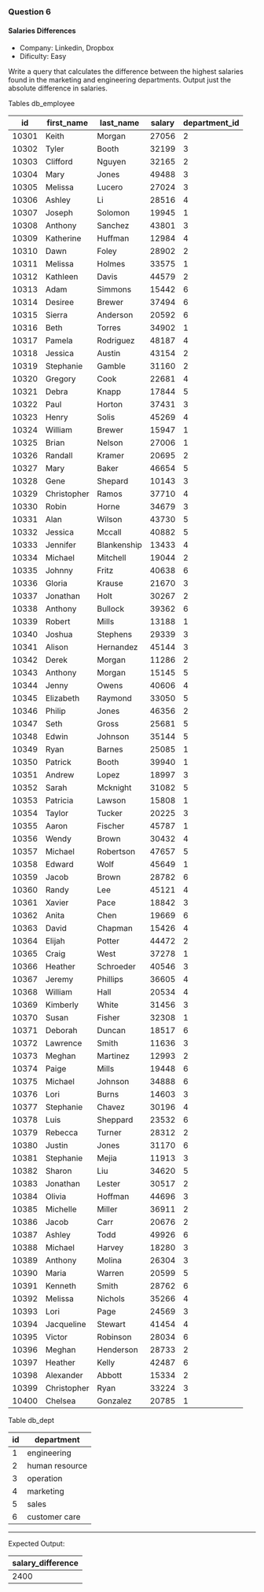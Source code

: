 ### Question 6
#### Salaries Differences

- Company: Linkedin, Dropbox
- Dificulty: Easy

Write a query that calculates the difference between the highest salaries found in the marketing and engineering departments. Output just the absolute difference in salaries.

Tables db_employee

<table class="ResultsTable__table"><thead><tr class="ResultsTable__header-row"><th class="ResultsTable__header-cell">id</th><th class="ResultsTable__header-cell">first_name</th><th class="ResultsTable__header-cell">last_name</th><th class="ResultsTable__header-cell">salary</th><th class="ResultsTable__header-cell">department_id</th></tr></thead><tbody><tr class="ResultsTable__row "><td class="ResultsTable__cell">10301</td><td class="ResultsTable__cell">Keith</td><td class="ResultsTable__cell">Morgan</td><td class="ResultsTable__cell">27056</td><td class="ResultsTable__cell">2</td></tr><tr class="ResultsTable__row "><td class="ResultsTable__cell">10302</td><td class="ResultsTable__cell">Tyler</td><td class="ResultsTable__cell">Booth</td><td class="ResultsTable__cell">32199</td><td class="ResultsTable__cell">3</td></tr><tr class="ResultsTable__row "><td class="ResultsTable__cell">10303</td><td class="ResultsTable__cell">Clifford</td><td class="ResultsTable__cell">Nguyen</td><td class="ResultsTable__cell">32165</td><td class="ResultsTable__cell">2</td></tr><tr class="ResultsTable__row "><td class="ResultsTable__cell">10304</td><td class="ResultsTable__cell">Mary</td><td class="ResultsTable__cell">Jones</td><td class="ResultsTable__cell">49488</td><td class="ResultsTable__cell">3</td></tr><tr class="ResultsTable__row "><td class="ResultsTable__cell">10305</td><td class="ResultsTable__cell">Melissa</td><td class="ResultsTable__cell">Lucero</td><td class="ResultsTable__cell">27024</td><td class="ResultsTable__cell">3</td></tr><tr class="ResultsTable__row "><td class="ResultsTable__cell">10306</td><td class="ResultsTable__cell">Ashley</td><td class="ResultsTable__cell">Li</td><td class="ResultsTable__cell">28516</td><td class="ResultsTable__cell">4</td></tr><tr class="ResultsTable__row "><td class="ResultsTable__cell">10307</td><td class="ResultsTable__cell">Joseph</td><td class="ResultsTable__cell">Solomon</td><td class="ResultsTable__cell">19945</td><td class="ResultsTable__cell">1</td></tr><tr class="ResultsTable__row "><td class="ResultsTable__cell">10308</td><td class="ResultsTable__cell">Anthony</td><td class="ResultsTable__cell">Sanchez</td><td class="ResultsTable__cell">43801</td><td class="ResultsTable__cell">3</td></tr><tr class="ResultsTable__row "><td class="ResultsTable__cell">10309</td><td class="ResultsTable__cell">Katherine</td><td class="ResultsTable__cell">Huffman</td><td class="ResultsTable__cell">12984</td><td class="ResultsTable__cell">4</td></tr><tr class="ResultsTable__row "><td class="ResultsTable__cell">10310</td><td class="ResultsTable__cell">Dawn</td><td class="ResultsTable__cell">Foley</td><td class="ResultsTable__cell">28902</td><td class="ResultsTable__cell">2</td></tr><tr class="ResultsTable__row "><td class="ResultsTable__cell">10311</td><td class="ResultsTable__cell">Melissa</td><td class="ResultsTable__cell">Holmes</td><td class="ResultsTable__cell">33575</td><td class="ResultsTable__cell">1</td></tr><tr class="ResultsTable__row "><td class="ResultsTable__cell">10312</td><td class="ResultsTable__cell">Kathleen</td><td class="ResultsTable__cell">Davis</td><td class="ResultsTable__cell">44579</td><td class="ResultsTable__cell">2</td></tr><tr class="ResultsTable__row "><td class="ResultsTable__cell">10313</td><td class="ResultsTable__cell">Adam</td><td class="ResultsTable__cell">Simmons</td><td class="ResultsTable__cell">15442</td><td class="ResultsTable__cell">6</td></tr><tr class="ResultsTable__row "><td class="ResultsTable__cell">10314</td><td class="ResultsTable__cell">Desiree</td><td class="ResultsTable__cell">Brewer</td><td class="ResultsTable__cell">37494</td><td class="ResultsTable__cell">6</td></tr><tr class="ResultsTable__row "><td class="ResultsTable__cell">10315</td><td class="ResultsTable__cell">Sierra</td><td class="ResultsTable__cell">Anderson</td><td class="ResultsTable__cell">20592</td><td class="ResultsTable__cell">6</td></tr><tr class="ResultsTable__row "><td class="ResultsTable__cell">10316</td><td class="ResultsTable__cell">Beth</td><td class="ResultsTable__cell">Torres</td><td class="ResultsTable__cell">34902</td><td class="ResultsTable__cell">1</td></tr><tr class="ResultsTable__row "><td class="ResultsTable__cell">10317</td><td class="ResultsTable__cell">Pamela</td><td class="ResultsTable__cell">Rodriguez</td><td class="ResultsTable__cell">48187</td><td class="ResultsTable__cell">4</td></tr><tr class="ResultsTable__row "><td class="ResultsTable__cell">10318</td><td class="ResultsTable__cell">Jessica</td><td class="ResultsTable__cell">Austin</td><td class="ResultsTable__cell">43154</td><td class="ResultsTable__cell">2</td></tr><tr class="ResultsTable__row "><td class="ResultsTable__cell">10319</td><td class="ResultsTable__cell">Stephanie</td><td class="ResultsTable__cell">Gamble</td><td class="ResultsTable__cell">31160</td><td class="ResultsTable__cell">2</td></tr><tr class="ResultsTable__row "><td class="ResultsTable__cell">10320</td><td class="ResultsTable__cell">Gregory</td><td class="ResultsTable__cell">Cook</td><td class="ResultsTable__cell">22681</td><td class="ResultsTable__cell">4</td></tr><tr class="ResultsTable__row "><td class="ResultsTable__cell">10321</td><td class="ResultsTable__cell">Debra</td><td class="ResultsTable__cell">Knapp</td><td class="ResultsTable__cell">17844</td><td class="ResultsTable__cell">5</td></tr><tr class="ResultsTable__row "><td class="ResultsTable__cell">10322</td><td class="ResultsTable__cell">Paul</td><td class="ResultsTable__cell">Horton</td><td class="ResultsTable__cell">37431</td><td class="ResultsTable__cell">3</td></tr><tr class="ResultsTable__row "><td class="ResultsTable__cell">10323</td><td class="ResultsTable__cell">Henry</td><td class="ResultsTable__cell">Solis</td><td class="ResultsTable__cell">45269</td><td class="ResultsTable__cell">4</td></tr><tr class="ResultsTable__row "><td class="ResultsTable__cell">10324</td><td class="ResultsTable__cell">William</td><td class="ResultsTable__cell">Brewer</td><td class="ResultsTable__cell">15947</td><td class="ResultsTable__cell">1</td></tr><tr class="ResultsTable__row "><td class="ResultsTable__cell">10325</td><td class="ResultsTable__cell">Brian</td><td class="ResultsTable__cell">Nelson</td><td class="ResultsTable__cell">27006</td><td class="ResultsTable__cell">1</td></tr><tr class="ResultsTable__row "><td class="ResultsTable__cell">10326</td><td class="ResultsTable__cell">Randall</td><td class="ResultsTable__cell">Kramer</td><td class="ResultsTable__cell">20695</td><td class="ResultsTable__cell">2</td></tr><tr class="ResultsTable__row "><td class="ResultsTable__cell">10327</td><td class="ResultsTable__cell">Mary</td><td class="ResultsTable__cell">Baker</td><td class="ResultsTable__cell">46654</td><td class="ResultsTable__cell">5</td></tr><tr class="ResultsTable__row "><td class="ResultsTable__cell">10328</td><td class="ResultsTable__cell">Gene</td><td class="ResultsTable__cell">Shepard</td><td class="ResultsTable__cell">10143</td><td class="ResultsTable__cell">3</td></tr><tr class="ResultsTable__row "><td class="ResultsTable__cell">10329</td><td class="ResultsTable__cell">Christopher</td><td class="ResultsTable__cell">Ramos</td><td class="ResultsTable__cell">37710</td><td class="ResultsTable__cell">4</td></tr><tr class="ResultsTable__row "><td class="ResultsTable__cell">10330</td><td class="ResultsTable__cell">Robin</td><td class="ResultsTable__cell">Horne</td><td class="ResultsTable__cell">34679</td><td class="ResultsTable__cell">3</td></tr><tr class="ResultsTable__row "><td class="ResultsTable__cell">10331</td><td class="ResultsTable__cell">Alan</td><td class="ResultsTable__cell">Wilson</td><td class="ResultsTable__cell">43730</td><td class="ResultsTable__cell">5</td></tr><tr class="ResultsTable__row "><td class="ResultsTable__cell">10332</td><td class="ResultsTable__cell">Jessica</td><td class="ResultsTable__cell">Mccall</td><td class="ResultsTable__cell">40882</td><td class="ResultsTable__cell">5</td></tr><tr class="ResultsTable__row "><td class="ResultsTable__cell">10333</td><td class="ResultsTable__cell">Jennifer</td><td class="ResultsTable__cell">Blankenship</td><td class="ResultsTable__cell">13433</td><td class="ResultsTable__cell">4</td></tr><tr class="ResultsTable__row "><td class="ResultsTable__cell">10334</td><td class="ResultsTable__cell">Michael</td><td class="ResultsTable__cell">Mitchell</td><td class="ResultsTable__cell">19044</td><td class="ResultsTable__cell">2</td></tr><tr class="ResultsTable__row "><td class="ResultsTable__cell">10335</td><td class="ResultsTable__cell">Johnny</td><td class="ResultsTable__cell">Fritz</td><td class="ResultsTable__cell">40638</td><td class="ResultsTable__cell">6</td></tr><tr class="ResultsTable__row "><td class="ResultsTable__cell">10336</td><td class="ResultsTable__cell">Gloria</td><td class="ResultsTable__cell">Krause</td><td class="ResultsTable__cell">21670</td><td class="ResultsTable__cell">3</td></tr><tr class="ResultsTable__row "><td class="ResultsTable__cell">10337</td><td class="ResultsTable__cell">Jonathan</td><td class="ResultsTable__cell">Holt</td><td class="ResultsTable__cell">30267</td><td class="ResultsTable__cell">2</td></tr><tr class="ResultsTable__row "><td class="ResultsTable__cell">10338</td><td class="ResultsTable__cell">Anthony</td><td class="ResultsTable__cell">Bullock</td><td class="ResultsTable__cell">39362</td><td class="ResultsTable__cell">6</td></tr><tr class="ResultsTable__row "><td class="ResultsTable__cell">10339</td><td class="ResultsTable__cell">Robert</td><td class="ResultsTable__cell">Mills</td><td class="ResultsTable__cell">13188</td><td class="ResultsTable__cell">1</td></tr><tr class="ResultsTable__row "><td class="ResultsTable__cell">10340</td><td class="ResultsTable__cell">Joshua</td><td class="ResultsTable__cell">Stephens</td><td class="ResultsTable__cell">29339</td><td class="ResultsTable__cell">3</td></tr><tr class="ResultsTable__row "><td class="ResultsTable__cell">10341</td><td class="ResultsTable__cell">Alison</td><td class="ResultsTable__cell">Hernandez</td><td class="ResultsTable__cell">45144</td><td class="ResultsTable__cell">3</td></tr><tr class="ResultsTable__row "><td class="ResultsTable__cell">10342</td><td class="ResultsTable__cell">Derek</td><td class="ResultsTable__cell">Morgan</td><td class="ResultsTable__cell">11286</td><td class="ResultsTable__cell">2</td></tr><tr class="ResultsTable__row "><td class="ResultsTable__cell">10343</td><td class="ResultsTable__cell">Anthony</td><td class="ResultsTable__cell">Morgan</td><td class="ResultsTable__cell">15145</td><td class="ResultsTable__cell">5</td></tr><tr class="ResultsTable__row "><td class="ResultsTable__cell">10344</td><td class="ResultsTable__cell">Jenny</td><td class="ResultsTable__cell">Owens</td><td class="ResultsTable__cell">40606</td><td class="ResultsTable__cell">4</td></tr><tr class="ResultsTable__row "><td class="ResultsTable__cell">10345</td><td class="ResultsTable__cell">Elizabeth</td><td class="ResultsTable__cell">Raymond</td><td class="ResultsTable__cell">33050</td><td class="ResultsTable__cell">5</td></tr><tr class="ResultsTable__row "><td class="ResultsTable__cell">10346</td><td class="ResultsTable__cell">Philip</td><td class="ResultsTable__cell">Jones</td><td class="ResultsTable__cell">46356</td><td class="ResultsTable__cell">2</td></tr><tr class="ResultsTable__row "><td class="ResultsTable__cell">10347</td><td class="ResultsTable__cell">Seth</td><td class="ResultsTable__cell">Gross</td><td class="ResultsTable__cell">25681</td><td class="ResultsTable__cell">5</td></tr><tr class="ResultsTable__row "><td class="ResultsTable__cell">10348</td><td class="ResultsTable__cell">Edwin</td><td class="ResultsTable__cell">Johnson</td><td class="ResultsTable__cell">35144</td><td class="ResultsTable__cell">5</td></tr><tr class="ResultsTable__row "><td class="ResultsTable__cell">10349</td><td class="ResultsTable__cell">Ryan</td><td class="ResultsTable__cell">Barnes</td><td class="ResultsTable__cell">25085</td><td class="ResultsTable__cell">1</td></tr><tr class="ResultsTable__row "><td class="ResultsTable__cell">10350</td><td class="ResultsTable__cell">Patrick</td><td class="ResultsTable__cell">Booth</td><td class="ResultsTable__cell">39940</td><td class="ResultsTable__cell">1</td></tr><tr class="ResultsTable__row "><td class="ResultsTable__cell">10351</td><td class="ResultsTable__cell">Andrew</td><td class="ResultsTable__cell">Lopez</td><td class="ResultsTable__cell">18997</td><td class="ResultsTable__cell">3</td></tr><tr class="ResultsTable__row "><td class="ResultsTable__cell">10352</td><td class="ResultsTable__cell">Sarah</td><td class="ResultsTable__cell">Mcknight</td><td class="ResultsTable__cell">31082</td><td class="ResultsTable__cell">5</td></tr><tr class="ResultsTable__row "><td class="ResultsTable__cell">10353</td><td class="ResultsTable__cell">Patricia</td><td class="ResultsTable__cell">Lawson</td><td class="ResultsTable__cell">15808</td><td class="ResultsTable__cell">1</td></tr><tr class="ResultsTable__row "><td class="ResultsTable__cell">10354</td><td class="ResultsTable__cell">Taylor</td><td class="ResultsTable__cell">Tucker</td><td class="ResultsTable__cell">20225</td><td class="ResultsTable__cell">3</td></tr><tr class="ResultsTable__row "><td class="ResultsTable__cell">10355</td><td class="ResultsTable__cell">Aaron</td><td class="ResultsTable__cell">Fischer</td><td class="ResultsTable__cell">45787</td><td class="ResultsTable__cell">1</td></tr><tr class="ResultsTable__row "><td class="ResultsTable__cell">10356</td><td class="ResultsTable__cell">Wendy</td><td class="ResultsTable__cell">Brown</td><td class="ResultsTable__cell">30432</td><td class="ResultsTable__cell">4</td></tr><tr class="ResultsTable__row "><td class="ResultsTable__cell">10357</td><td class="ResultsTable__cell">Michael</td><td class="ResultsTable__cell">Robertson</td><td class="ResultsTable__cell">47657</td><td class="ResultsTable__cell">5</td></tr><tr class="ResultsTable__row "><td class="ResultsTable__cell">10358</td><td class="ResultsTable__cell">Edward</td><td class="ResultsTable__cell">Wolf</td><td class="ResultsTable__cell">45649</td><td class="ResultsTable__cell">1</td></tr><tr class="ResultsTable__row "><td class="ResultsTable__cell">10359</td><td class="ResultsTable__cell">Jacob</td><td class="ResultsTable__cell">Brown</td><td class="ResultsTable__cell">28782</td><td class="ResultsTable__cell">6</td></tr><tr class="ResultsTable__row "><td class="ResultsTable__cell">10360</td><td class="ResultsTable__cell">Randy</td><td class="ResultsTable__cell">Lee</td><td class="ResultsTable__cell">45121</td><td class="ResultsTable__cell">4</td></tr><tr class="ResultsTable__row "><td class="ResultsTable__cell">10361</td><td class="ResultsTable__cell">Xavier</td><td class="ResultsTable__cell">Pace</td><td class="ResultsTable__cell">18842</td><td class="ResultsTable__cell">3</td></tr><tr class="ResultsTable__row "><td class="ResultsTable__cell">10362</td><td class="ResultsTable__cell">Anita</td><td class="ResultsTable__cell">Chen</td><td class="ResultsTable__cell">19669</td><td class="ResultsTable__cell">6</td></tr><tr class="ResultsTable__row "><td class="ResultsTable__cell">10363</td><td class="ResultsTable__cell">David</td><td class="ResultsTable__cell">Chapman</td><td class="ResultsTable__cell">15426</td><td class="ResultsTable__cell">4</td></tr><tr class="ResultsTable__row "><td class="ResultsTable__cell">10364</td><td class="ResultsTable__cell">Elijah</td><td class="ResultsTable__cell">Potter</td><td class="ResultsTable__cell">44472</td><td class="ResultsTable__cell">2</td></tr><tr class="ResultsTable__row "><td class="ResultsTable__cell">10365</td><td class="ResultsTable__cell">Craig</td><td class="ResultsTable__cell">West</td><td class="ResultsTable__cell">37278</td><td class="ResultsTable__cell">1</td></tr><tr class="ResultsTable__row "><td class="ResultsTable__cell">10366</td><td class="ResultsTable__cell">Heather</td><td class="ResultsTable__cell">Schroeder</td><td class="ResultsTable__cell">40546</td><td class="ResultsTable__cell">3</td></tr><tr class="ResultsTable__row "><td class="ResultsTable__cell">10367</td><td class="ResultsTable__cell">Jeremy</td><td class="ResultsTable__cell">Phillips</td><td class="ResultsTable__cell">36605</td><td class="ResultsTable__cell">4</td></tr><tr class="ResultsTable__row "><td class="ResultsTable__cell">10368</td><td class="ResultsTable__cell">William</td><td class="ResultsTable__cell">Hall</td><td class="ResultsTable__cell">20534</td><td class="ResultsTable__cell">4</td></tr><tr class="ResultsTable__row "><td class="ResultsTable__cell">10369</td><td class="ResultsTable__cell">Kimberly</td><td class="ResultsTable__cell">White</td><td class="ResultsTable__cell">31456</td><td class="ResultsTable__cell">3</td></tr><tr class="ResultsTable__row "><td class="ResultsTable__cell">10370</td><td class="ResultsTable__cell">Susan</td><td class="ResultsTable__cell">Fisher</td><td class="ResultsTable__cell">32308</td><td class="ResultsTable__cell">1</td></tr><tr class="ResultsTable__row "><td class="ResultsTable__cell">10371</td><td class="ResultsTable__cell">Deborah</td><td class="ResultsTable__cell">Duncan</td><td class="ResultsTable__cell">18517</td><td class="ResultsTable__cell">6</td></tr><tr class="ResultsTable__row "><td class="ResultsTable__cell">10372</td><td class="ResultsTable__cell">Lawrence</td><td class="ResultsTable__cell">Smith</td><td class="ResultsTable__cell">11636</td><td class="ResultsTable__cell">3</td></tr><tr class="ResultsTable__row "><td class="ResultsTable__cell">10373</td><td class="ResultsTable__cell">Meghan</td><td class="ResultsTable__cell">Martinez</td><td class="ResultsTable__cell">12993</td><td class="ResultsTable__cell">2</td></tr><tr class="ResultsTable__row "><td class="ResultsTable__cell">10374</td><td class="ResultsTable__cell">Paige</td><td class="ResultsTable__cell">Mills</td><td class="ResultsTable__cell">19448</td><td class="ResultsTable__cell">6</td></tr><tr class="ResultsTable__row "><td class="ResultsTable__cell">10375</td><td class="ResultsTable__cell">Michael</td><td class="ResultsTable__cell">Johnson</td><td class="ResultsTable__cell">34888</td><td class="ResultsTable__cell">6</td></tr><tr class="ResultsTable__row "><td class="ResultsTable__cell">10376</td><td class="ResultsTable__cell">Lori</td><td class="ResultsTable__cell">Burns</td><td class="ResultsTable__cell">14603</td><td class="ResultsTable__cell">3</td></tr><tr class="ResultsTable__row "><td class="ResultsTable__cell">10377</td><td class="ResultsTable__cell">Stephanie</td><td class="ResultsTable__cell">Chavez</td><td class="ResultsTable__cell">30196</td><td class="ResultsTable__cell">4</td></tr><tr class="ResultsTable__row "><td class="ResultsTable__cell">10378</td><td class="ResultsTable__cell">Luis</td><td class="ResultsTable__cell">Sheppard</td><td class="ResultsTable__cell">23532</td><td class="ResultsTable__cell">6</td></tr><tr class="ResultsTable__row "><td class="ResultsTable__cell">10379</td><td class="ResultsTable__cell">Rebecca</td><td class="ResultsTable__cell">Turner</td><td class="ResultsTable__cell">28312</td><td class="ResultsTable__cell">2</td></tr><tr class="ResultsTable__row "><td class="ResultsTable__cell">10380</td><td class="ResultsTable__cell">Justin</td><td class="ResultsTable__cell">Jones</td><td class="ResultsTable__cell">31170</td><td class="ResultsTable__cell">6</td></tr><tr class="ResultsTable__row "><td class="ResultsTable__cell">10381</td><td class="ResultsTable__cell">Stephanie</td><td class="ResultsTable__cell">Mejia</td><td class="ResultsTable__cell">11913</td><td class="ResultsTable__cell">3</td></tr><tr class="ResultsTable__row "><td class="ResultsTable__cell">10382</td><td class="ResultsTable__cell">Sharon</td><td class="ResultsTable__cell">Liu</td><td class="ResultsTable__cell">34620</td><td class="ResultsTable__cell">5</td></tr><tr class="ResultsTable__row "><td class="ResultsTable__cell">10383</td><td class="ResultsTable__cell">Jonathan</td><td class="ResultsTable__cell">Lester</td><td class="ResultsTable__cell">30517</td><td class="ResultsTable__cell">2</td></tr><tr class="ResultsTable__row "><td class="ResultsTable__cell">10384</td><td class="ResultsTable__cell">Olivia</td><td class="ResultsTable__cell">Hoffman</td><td class="ResultsTable__cell">44696</td><td class="ResultsTable__cell">3</td></tr><tr class="ResultsTable__row "><td class="ResultsTable__cell">10385</td><td class="ResultsTable__cell">Michelle</td><td class="ResultsTable__cell">Miller</td><td class="ResultsTable__cell">36911</td><td class="ResultsTable__cell">2</td></tr><tr class="ResultsTable__row "><td class="ResultsTable__cell">10386</td><td class="ResultsTable__cell">Jacob</td><td class="ResultsTable__cell">Carr</td><td class="ResultsTable__cell">20676</td><td class="ResultsTable__cell">2</td></tr><tr class="ResultsTable__row "><td class="ResultsTable__cell">10387</td><td class="ResultsTable__cell">Ashley</td><td class="ResultsTable__cell">Todd</td><td class="ResultsTable__cell">49926</td><td class="ResultsTable__cell">6</td></tr><tr class="ResultsTable__row "><td class="ResultsTable__cell">10388</td><td class="ResultsTable__cell">Michael</td><td class="ResultsTable__cell">Harvey</td><td class="ResultsTable__cell">18280</td><td class="ResultsTable__cell">3</td></tr><tr class="ResultsTable__row "><td class="ResultsTable__cell">10389</td><td class="ResultsTable__cell">Anthony</td><td class="ResultsTable__cell">Molina</td><td class="ResultsTable__cell">26304</td><td class="ResultsTable__cell">3</td></tr><tr class="ResultsTable__row "><td class="ResultsTable__cell">10390</td><td class="ResultsTable__cell">Maria</td><td class="ResultsTable__cell">Warren</td><td class="ResultsTable__cell">20599</td><td class="ResultsTable__cell">5</td></tr><tr class="ResultsTable__row "><td class="ResultsTable__cell">10391</td><td class="ResultsTable__cell">Kenneth</td><td class="ResultsTable__cell">Smith</td><td class="ResultsTable__cell">28762</td><td class="ResultsTable__cell">6</td></tr><tr class="ResultsTable__row "><td class="ResultsTable__cell">10392</td><td class="ResultsTable__cell">Melissa</td><td class="ResultsTable__cell">Nichols</td><td class="ResultsTable__cell">35266</td><td class="ResultsTable__cell">4</td></tr><tr class="ResultsTable__row "><td class="ResultsTable__cell">10393</td><td class="ResultsTable__cell">Lori</td><td class="ResultsTable__cell">Page</td><td class="ResultsTable__cell">24569</td><td class="ResultsTable__cell">3</td></tr><tr class="ResultsTable__row "><td class="ResultsTable__cell">10394</td><td class="ResultsTable__cell">Jacqueline</td><td class="ResultsTable__cell">Stewart</td><td class="ResultsTable__cell">41454</td><td class="ResultsTable__cell">4</td></tr><tr class="ResultsTable__row "><td class="ResultsTable__cell">10395</td><td class="ResultsTable__cell">Victor</td><td class="ResultsTable__cell">Robinson</td><td class="ResultsTable__cell">28034</td><td class="ResultsTable__cell">6</td></tr><tr class="ResultsTable__row "><td class="ResultsTable__cell">10396</td><td class="ResultsTable__cell">Meghan</td><td class="ResultsTable__cell">Henderson</td><td class="ResultsTable__cell">28733</td><td class="ResultsTable__cell">2</td></tr><tr class="ResultsTable__row "><td class="ResultsTable__cell">10397</td><td class="ResultsTable__cell">Heather</td><td class="ResultsTable__cell">Kelly</td><td class="ResultsTable__cell">42487</td><td class="ResultsTable__cell">6</td></tr><tr class="ResultsTable__row "><td class="ResultsTable__cell">10398</td><td class="ResultsTable__cell">Alexander</td><td class="ResultsTable__cell">Abbott</td><td class="ResultsTable__cell">15334</td><td class="ResultsTable__cell">2</td></tr><tr class="ResultsTable__row "><td class="ResultsTable__cell">10399</td><td class="ResultsTable__cell">Christopher</td><td class="ResultsTable__cell">Ryan</td><td class="ResultsTable__cell">33224</td><td class="ResultsTable__cell">3</td></tr><tr class="ResultsTable__row "><td class="ResultsTable__cell">10400</td><td class="ResultsTable__cell">Chelsea</td><td class="ResultsTable__cell">Gonzalez</td><td class="ResultsTable__cell">20785</td><td class="ResultsTable__cell">1</td></tr></tbody></table>

Table db_dept

<table class="ResultsTable__table"><thead><tr class="ResultsTable__header-row"><th class="ResultsTable__header-cell">id</th><th class="ResultsTable__header-cell">department</th></tr></thead><tbody><tr class="ResultsTable__row "><td class="ResultsTable__cell">1</td><td class="ResultsTable__cell">engineering</td></tr><tr class="ResultsTable__row "><td class="ResultsTable__cell">2</td><td class="ResultsTable__cell">human resource</td></tr><tr class="ResultsTable__row "><td class="ResultsTable__cell">3</td><td class="ResultsTable__cell">operation</td></tr><tr class="ResultsTable__row "><td class="ResultsTable__cell">4</td><td class="ResultsTable__cell">marketing</td></tr><tr class="ResultsTable__row "><td class="ResultsTable__cell">5</td><td class="ResultsTable__cell">sales</td></tr><tr class="ResultsTable__row "><td class="ResultsTable__cell">6</td><td class="ResultsTable__cell">customer care</td></tr></tbody></table>

<hr>

Expected Output:

<table class="ResultsTable__table"><thead><tr class="ResultsTable__header-row"><th class="ResultsTable__header-cell">salary_difference</th></tr></thead><tbody><tr class="ResultsTable__row "><td class="ResultsTable__cell">2400</td></tr></tbody></table>
